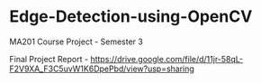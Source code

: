 # Edge-Detection-using-OpenCV
MA201 Course Project - Semester 3 

Final Project Report - https://drive.google.com/file/d/11jr-58qL-F2V9XA_F3C5uvW1K6DpePbd/view?usp=sharing
